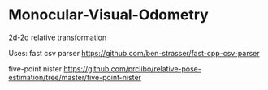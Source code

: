 # Monocular-Visual-Odometry
2d-2d relative transformation


Uses:
fast csv parser
https://github.com/ben-strasser/fast-cpp-csv-parser

five-point nister
https://github.com/prclibo/relative-pose-estimation/tree/master/five-point-nister

